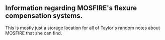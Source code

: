 
## Information regarding MOSFIRE's flexure compensation systems.
This is mostly just a storage location for all of Taylor's random notes about MOSFIRE that she can find.
